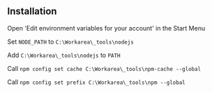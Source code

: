 
## Installation

Open 'Edit environment variables for your account' in the Start Menu

Set `NODE_PATH` to `C:\Workarea\_tools\nodejs`

Add `C:\Workarea\_tools\nodejs` to `PATH`

Call `npm config set cache C:\Workarea\_tools\npm-cache --global`

Call `npm config set prefix C:\Workarea\_tools\npm --global`

